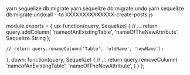 yarn sequelize db:migrate
yarn sequelize db:migrate:undo
yarn sequelize db:migrate:undo:all --to XXXXXXXXXXXXXX-create-posts.js


module.exports = {
  up: function(query, Sequelize) {
    // ...
    return query.addColumn(
      'nameofAnExistingTable',
      'nameOfTheNewAttribute',
      Sequelize.String
    );

    // return query.renameColumn('Table', 'oldName', 'newName');
  },
  down: function(query, Sequelize) {
    // ...
    return query.removeColumn(
      'nameofAnExistingTable',
      'nameOfTheNewAttribute',
    )
  }
};